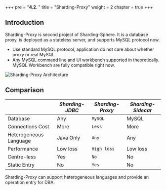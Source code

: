 +++
pre = "<b>4.2. </b>"
title = "Sharding-Proxy"
weight = 2
chapter = true
+++

## Introduction

Sharding-Proxy is second project of Sharding-Sphere.
It is a database proxy, is deployed as a stateless server, and supports MySQL protocol now.

* Use standard MySQL protocol, application do not care about whether proxy or real MySQL.
* Any MySQL command line and UI workbench supported in theoretically. MySQL Workbench are fully compatible right now.

![Sharding-Proxy Architecture](http://ovfotjrsi.bkt.clouddn.com/sharding-proxy-brief_v2.png)

## Comparison

|                        | *Sharding-JDBC* | *Sharding-Proxy* | *Sharding-Sidecar* |
| ---------------------- | --------------- | ---------------- | ------------------ |
| Database               | Any             | `MySQL`          | MySQL              |
| Connections Cost       | More            | `Less`           | More               |
| Heterogeneous Language | Java Only       | `Any`            | Any                |
| Performance            | Low loss        | `High loss`      | Low loss           |
| Centre-less            | Yes             | `No`             | No                 |
| Static Entry           | No              | `Yes`            | No                 |

Sharding-Proxy can support heterogeneous languages and provide an operation entry for DBA.
